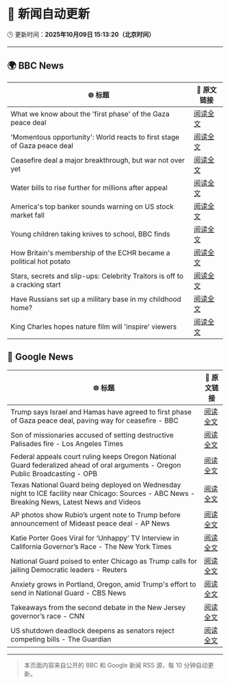 # 🧠 新闻自动更新

🕒 更新时间：**2025年10月09日 15:13:20（北京时间）**

---

## 🌍 BBC News

| 🌐 标题 | 🔗 原文链接 |
|--------|-------------|
| What we know about the 'first phase' of the Gaza peace deal | [阅读全文](https://www.bbc.com/news/articles/cvgqx7ygq41o?at_medium=RSS&at_campaign=rss) |
| 'Momentous opportunity': World reacts to first stage of Gaza peace deal | [阅读全文](https://www.bbc.com/news/articles/c8rvzzjnxe1o?at_medium=RSS&at_campaign=rss) |
| Ceasefire deal a major breakthrough, but war not over yet | [阅读全文](https://www.bbc.com/news/articles/c99gzzd9yvzo?at_medium=RSS&at_campaign=rss) |
| Water bills to rise further for millions after appeal | [阅读全文](https://www.bbc.com/news/articles/cvg4jkexgl1o?at_medium=RSS&at_campaign=rss) |
| America's top banker sounds warning on US stock market fall | [阅读全文](https://www.bbc.com/news/articles/cg5ej03p604o?at_medium=RSS&at_campaign=rss) |
| Young children taking knives to school, BBC finds | [阅读全文](https://www.bbc.com/news/articles/c77d06vde4po?at_medium=RSS&at_campaign=rss) |
| How Britain's membership of the ECHR became a political hot potato | [阅读全文](https://www.bbc.com/news/articles/cm283eqje03o?at_medium=RSS&at_campaign=rss) |
| Stars, secrets and slip-ups: Celebrity Traitors is off to a cracking start | [阅读全文](https://www.bbc.com/news/articles/c2038w7lgx1o?at_medium=RSS&at_campaign=rss) |
| Have Russians set up a military base in my childhood home? | [阅读全文](https://www.bbc.com/news/articles/c4gj7p96nd0o?at_medium=RSS&at_campaign=rss) |
| King Charles hopes nature film will 'inspire' viewers | [阅读全文](https://www.bbc.com/news/articles/cd63dxxv9jpo?at_medium=RSS&at_campaign=rss) |

## 📰 Google News

| 🌐 标题 | 🔗 原文链接 |
|--------|-------------|
| Trump says Israel and Hamas have agreed to first phase of Gaza peace deal, paving way for ceasefire - BBC | [阅读全文](https://news.google.com/rss/articles/CBMiVEFVX3lxTE5RUENINEF0TGxRbGtNeTFUclZfTm0xUTc1UlFlUmRFTGlraENZd2s2Y3U0enRDUG0yNjJOdHBWRFdwR01ndEhWc2pxM0lYSG8wVS10dA?oc=5) |
| Son of missionaries accused of setting destructive Palisades fire - Los Angeles Times | [阅读全文](https://news.google.com/rss/articles/CBMioAFBVV95cUxOY2hiSWFDM1QxVTdUZzdSdzJrOVhlU3NlQnlMLVNvcC1XWVlQc1hzVHQyUVVlR2VhS1hIRXU4ckFMakdFVXd4ZnpXWXM1NzYzR1VzaUdoaDVqYVllNGNtVExZbTNfX2hPRjdWcHZWRmxUZFplNEZqSUREVzN6dDdOZXZ1cDZKQlB2bXRLMmZLblptS0Y0NmlVZHgtbl93Qi16?oc=5) |
| Federal appeals court ruling keeps Oregon National Guard federalized ahead of oral arguments - Oregon Public Broadcasting - OPB | [阅读全文](https://news.google.com/rss/articles/CBMivwFBVV95cUxPdXhtVmdqTUdvTVloMkVEMDBzQU5xampEajNJeVh1ekVUWG0xdXRsQUo5b09vVTJBbUJOaXFEUTYtS25OcWtpTEdqOHdrNjI3aUE5WWZZSy1Rb0VpV3l4eVg5eU9ZQi1jSWNKRk5vV3ZxaXNFZEZaQWpVcklhM3UwZXdkV2FXTEpGVXZaTjZsWU5RWFVjZEV5N0NaNzJpTHpERUgzelBYSXRCZVU4aDE5VmQ4MFloaHV1XzNuYkgyTQ?oc=5) |
| Texas National Guard being deployed on Wednesday night to ICE facility near Chicago: Sources - ABC News - Breaking News, Latest News and Videos | [阅读全文](https://news.google.com/rss/articles/CBMingFBVV95cUxNaVpEYnhRVGxEWEdsMVJ1d25VSkV2SXpEYmpoR2NaN2FoUVdVMFJEUS13UExRNVJIM0dYWkFYZHhQc25Ub2xfX3ZuZHFLT1BxcThNV1RRZm9Ndks3QkM3X2dybmt2WTJfZFVaaWlGWHpDc2t0M3N5Rk9GdWJUQUd0NkI0YVQ1MElWaE81WlJBYWp6ZUJNWW96cnNuRks4Z9IBowFBVV95cUxOcjdmV2l1ZVhnVkhIeVA4dkRkdWRzbkdBYmdZRHdNN2NxS0ROeHA2Sl8xenAxanhVUGQ0WUFocWQ0RmZYZ1pBaHpuM295TWU4WVNVZGw1UUVuakZmdEJZTVlySVNnSFMyQ0tHUkVSY0NPVC1zdDRWSUI2NlJ5RlB2VE00OG9rUHV0bkpJNHZENHRDbUIzeWtKNHRsVk51N2NaWEY0?oc=5) |
| AP photos show Rubio’s urgent note to Trump before announcement of Mideast peace deal - AP News | [阅读全文](https://news.google.com/rss/articles/CBMimgFBVV95cUxQTHd6OUVlZFUwaXNWbVNsRFJ1QUdFVWRjY1ZkRE1OdlpBS2RrSWZ5elhjRjZJY01UMmZTSzh6TDFtVnRMczBULWh1eUs2WEs4NnBvMDFGYURiWmpabzFjNkxtazB6RlhMS3lQQ1FQajdnaE1WRXdXaXVEdGVybEFnQVBhUkpNMkJpLUg1SG5sVnBPaDdvYTFFbEZ3?oc=5) |
| Katie Porter Goes Viral for ‘Unhappy’ TV Interview in California Governor’s Race - The New York Times | [阅读全文](https://news.google.com/rss/articles/CBMivAFBVV95cUxPN2hNWXA1a29jaURzMUZPSmtNRkNmejVIakVfcGVOQmliLWQxQlRqTVo3Wi14Wks2clNCdi1fUHBhYUVsVnVvbTF2VWNYbk9tUVdGeEZ1aEpRUjctYi00YmJjeFQ5V0N4RXBKNWlSZGFMTnlxemJhZlFJQ3J5akhkM3lsd3dJdXd2YW11U0xwRVpDQllObVNRN0ZTNW5OVjNSNmsxZjlEWUtJTVllMkpTRHpJNm9fWDl2WlIwSg?oc=5) |
| National Guard poised to enter Chicago as Trump calls for jailing Democratic leaders - Reuters | [阅读全文](https://news.google.com/rss/articles/CBMixgFBVV95cUxNSXJMWnJBdzM4YU9Yd0EtdUN6RG1xeDQyMlBQczNnXzVfTUtCaV85aWVXSkVDZUVsZmNlTU0ybjFTNnZHWWs4QnhKNnJSWVQzWTdMblJ4UURSZDdPV29NVmdHU3RkblNzUzdndUVvSFI5eW9KN04zaFhlVTRTYVRjdkFIVmp6VmpnQmJwSE42OXVoV2pmV0VBcU56YUcwODB1WjdCaEp6VEdVR1VvcWoyald4bVV2TGJuRFU0QkIzbGJLQUlSRGc?oc=5) |
| Anxiety grows in Portland, Oregon, amid Trump's effort to send in National Guard - CBS News | [阅读全文](https://news.google.com/rss/articles/CBMilgFBVV95cUxPWTkzb2tOSmk0VjdvVm1FX0NIUExoSG5SbHZ4T21zUUc1V183SlUzYmxQTV9fcUtZVTNLRThlVE12UGdoX0hSNmlTamhkWDJFaExmRTdQd0dnTUJFOVFyVVVwbDNQMWk2S2lPbGVROFREdVJYWHFMMUNRcnZPaGJNd1NmRC1HYlZPaWtTVk9MSTYxejU1c2fSAZsBQVVfeXFMTkVMU1FSUDVJaUE5Qkl0bHF2RWM4T09sQmlZOG94cjJ5dzF6ZjNHNGsyNzZsTXJ1d3VaOUxRNTVrdms4NzkzTV9jVUFKd25FTEZSdGhwamVyRUhRdkRwRldXRDRUSDRzV3RQcjMyQ1NQelFwQWR0VjFzSUVjX0ltYVZSTGJwQ0x0QW9YUXBrV21pRFVYaTJxbHV3Rkk?oc=5) |
| Takeaways from the second debate in the New Jersey governor’s race - CNN | [阅读全文](https://news.google.com/rss/articles/CBMiggFBVV95cUxNZmNOM0VreVEwZ2V0QjdSTU16MEd3WlZsaWlBMTFHa1NQelZvNDJYOGo1UVIzb2JCQkpwUDhiN0NDRVVxRVpQMUV2MlY5U2FXM25zVEFXZW1ObDA4bFNrMExFMWpFWFFCS3h2YXk3YnRTUVMxODQzQ3ZldkVLT0c2bW9B?oc=5) |
| US shutdown deadlock deepens as senators reject competing bills - The Guardian | [阅读全文](https://news.google.com/rss/articles/CBMihgFBVV95cUxQbVFzVmhQUEJzUTdNZGFKX2gtaXVZb29oU09FMmFnRmxCdXJHRXhSa05qSVk5aU9fTm43THNtYjJ0UFAtZ1BjOURFX1JUcU1PaDBaQzR5czJFa3B6dkQ0eDNRQU94ZVVLamljSEVsTEJOd21qS0JkaDVtbzkzMzh5VzIwbzRuQQ?oc=5) |

---
> 本页面内容来自公开的 BBC 和 Google 新闻 RSS 源，每 10 分钟自动更新。